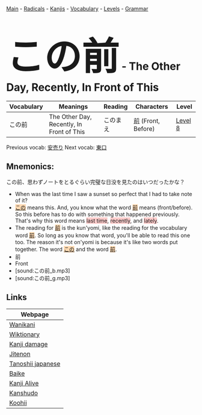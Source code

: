<style> bigfont {font-size: 100px}</style>
[Main](../README.md) -
[Radicals](../radicals.md) -
[Kanjis](../kanjis.md) -
[Vocabulary](../vocabulary.md) -
[Levels](../levels.md) -
[Grammar](../grammar.md)
# <bigfont> この前</bigfont> - The Other Day, Recently, In Front of This 

| Vocabulary | Meanings | Reading | Characters | Level |
| --- | --- | --- | --- | --- |
| この前 | The Other Day, Recently, In Front of This | このまえ |  [前](../kanjis/前.md) (Front, Before) | [Level 8](../levels/wk_level8.md) |

Previous vocab: [安売り](安売り.md) Next vocab: [東口](東口.md) 

## Mnemonics:
この前、思わずノートをとるぐらい完璧な日没を見たのはいつだったかな？
* When was the last time I saw a sunset so perfect that I had to take note of it?
* <span style="background-color:#fed8b1"> [この](https://jisho.org/search/この)</span> means this. And, you know what the word <span style="background-color:#fed8b1"> [前](https://jisho.org/search/前)</span> means (front/before). So this before has to do with something that happened previously. That's why this word means <span style="background-color:#ffcccb"> last time</span>, <span style="background-color:#ffcccb"> recently</span>, and <span style="background-color:#ffcccb"> lately</span>.
* The reading for <span style="background-color:#fed8b1"> [前](https://jisho.org/search/前)</span> is the kun'yomi, like the reading for the vocabulary word <span style="background-color:#fed8b1"> [前](https://jisho.org/search/前)</span>. So long as you know that word, you'll be able to read this one too. The reason it's not on'yomi is because it's like two words put together. The word <span style="background-color:#fed8b1"> [この](https://jisho.org/search/この)</span> and the word <span style="background-color:#fed8b1"> [前](https://jisho.org/search/前)</span>.
* 前
* Front
* [sound:この前_b.mp3]
* [sound:この前_g.mp3]


## Links 

| Webpage |
| --- |
| [Wanikani          ](https://www.wanikani.com/kanji/この前) |
| [Wiktionary        ](https://en.wiktionary.org/wiki/この前) |
| [Kanji damage      ](http://www.kanjidamage.com/kanji/search?utf8=✓&q=この前) |
| [Jitenon           ](https://jitenon.com/kanji/この前) |
| [Tanoshii japanese ](https://www.tanoshiijapanese.com/dictionary/kanji.cfm?k=この前) |
| [Baike             ](https://baike.baidu.com/item/この前) |
| [Kanji Alive       ](https://app.kanjialive.com/この前) |
| [Kanshudo          ](https://www.kanshudo.com/searchmn?q=この前) |
| [Koohii            ](https://kanji.koohii.com/study/kanji/この前) |
